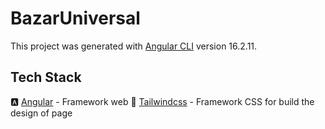 # BazarUniversal

This project was generated with [Angular CLI](https://github.com/angular/angular-cli) version 16.2.11.

## Tech Stack

🅰️ [Angular](https://angular.dev/) - Framework web
🎨 [Tailwindcss](https://tailwindcss.com/) - Framework CSS for build the design of page

